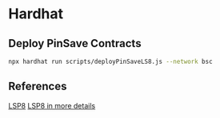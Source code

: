 # Hardhat

## Deploy PinSave Contracts

```bash
npx hardhat run scripts/deployPinSaveLS8.js --network bsc
```

## References

[LSP8](https://docs.lukso.tech/standards/nft-2.0/LSP8-Identifiable-Digital-Asset/)
[LSP8 in more details](https://github.com/lukso-network/LIPs/blob/main/LSPs/LSP-8-IdentifiableDigitalAsset.md)
